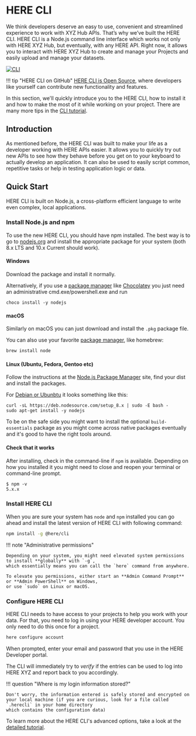 # HERE CLI

We think developers deserve an easy to use, convenient and streamlined experience to work with XYZ Hub APIs. That’s why we’ve built the HERE CLI. HERE CLI is a Node.js command line interface which works not only with HERE XYZ Hub, but eventually, with any HERE API. Right now, it allows you to interact with HERE XYZ Hub to create and manage your Projects and easily upload and manage your datasets.

[![CLI](../assets/images/cli.png)](../assets/images/cli.png)

!!! tip "HERE CLI on GitHub"
    [HERE CLI is Open Source](https://github.com/heremaps/here-cli), where developers like yourself can contribute new functionality and features.

In this section, we'll quickly introduce you to the HERE CLI, how to install it and how to make the
most of it while working on your project. There are many more tips in the [CLI tutorial](../CLI).

## Introduction

As mentioned before, the HERE CLI was built to make your life as a developer working with HERE APIs
easier. It allows you to quickly try out new APIs to see how they behave before you get on to your
keyboard to actually develop an application. It can also be used to easily script common, repetitive
tasks or help in testing application logic or data.

## Quick Start

HERE CLI is built on Node.js, a cross-platform efficient language to write even complex, local applications.

### Install Node.js and npm

To use the new HERE CLI, you should have npm installed. The best way is to go to
[nodejs.org](https://nodejs.org/en/download/) and install the appropriate package for your
system (both 8.x LTS and 10.x Current should work).

#### Windows

Download the package and install it normally.

Alternatively, if you use a [package manager](https://nodejs.org/en/download/package-manager/#windows) like [Chocolatey](https://chocolatey.org/)
you just need an administrative cmd.exe/powershell.exe and run

```
choco install -y nodejs
```

#### macOS

Similarly on macOS you can just download and install the `.pkg` package file.

You can also use your favorite [package manager](https://nodejs.org/en/download/package-manager/#macos), like homebrew:

``` sh
brew install node
```


#### Linux (Ubuntu, Fedora, Gentoo etc)

Follow the instructions at the [Node.js Package Manager](https://nodejs.org/en/download/package-manager/) site, find your dist and install the packages.

For [Debian or Ubunbtu](https://nodejs.org/en/download/package-manager/#debian-and-ubuntu-based-linux-distributions)
it looks something like this:

```
curl -sL https://deb.nodesource.com/setup_8.x | sudo -E bash -
sudo apt-get install -y nodejs
```

To be on the safe side you might want to install the optional `build-essentials` package as you might come across
native packages eventually and it's good to have the right tools around.

#### Check that it works

After installing, check in the command-line if `npm` is available. Depending on how you installed it you might need to close and reopen your terminal or command-line prompt.

```
$ npm -v
5.x.x
```


### Install HERE CLI

When you are sure your system has `node` and `npm` installed you can go ahead and install the latest
version of HERE CLI with following command:

``` sh
npm install -g @here/cli
```

!!! note "Administrative permissions"

    Depending on your system, you might need elevated system permissions to install **globally** with `-g`,
    which essentially means you can call the `here` command from anywhere.

    To elevate you permissions, either start an **Admin Command Prompt** or **Admin PowerShell** on Windows,
    or use `sudo` on Linux or macOS.

### Configure HERE CLI

HERE CLI needs to have access to your projects to help you work with your data. For that, you
need to log in using your HERE developer account. You only need to do this once for a project.

``` sh
here configure account
```

When prompted, enter your email and password that you use in the HERE Developer portal.

The CLI will immediately try to *verify* if the entries can be
used to log into HERE XYZ and report back to you accordingly.

!!! question "Where is my login information stored?"

    Don't worry, the information entered is safely stored and encrypted on your local machine (if you are curious, look for a file called `.herecli` in your home directory
    which contains the configuration data)
    
To learn more about the HERE CLI's advanced options, take a look at the [detailed tutorial](../CLI).
